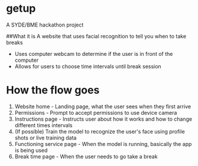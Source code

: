 # getup
A SYDE/BME hackathon project


##What it is
A website that uses facial recognition to tell you when to take breaks
- Uses computer webcam to determine if the user is in front of the computer
- Allows for users to choose time intervals until break session

# How the flow goes
1. Website home - Landing page, what the user sees when they first arrive
2. Permissions - Prompt to accept permissions to use device camera
3. Instructions page - Instructs user about how it works and how to change different times intervals
3. (If possible) Train the model to recognize the user's face using profile shots or live training data
4. Functioning service page - When the model is running, basically the app is being used
5. Break time page - When the user needs to go take a break
